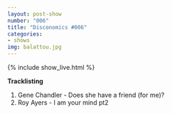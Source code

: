 ```yaml
---
layout: post-show
number: "006"
title: "Disconomics #006"
categories:
- shows
img: balattou.jpg
---
```


{% include show_live.html %}

**Tracklisting**

1. Gene Chandler - Does she have a friend (for me)?
1. Roy Ayers - I am your mind pt2
